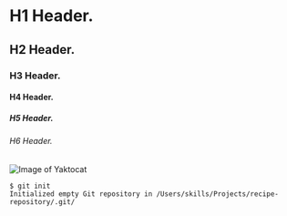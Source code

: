 # H1 Header.
## H2 Header.
### H3 Header.
#### H4 Header.
##### H5 Header.
###### H6 Header.

![Image of Yaktocat](https://octodex.github.com/images/yaktocat.png)

```
$ git init
Initialized empty Git repository in /Users/skills/Projects/recipe-repository/.git/
```
